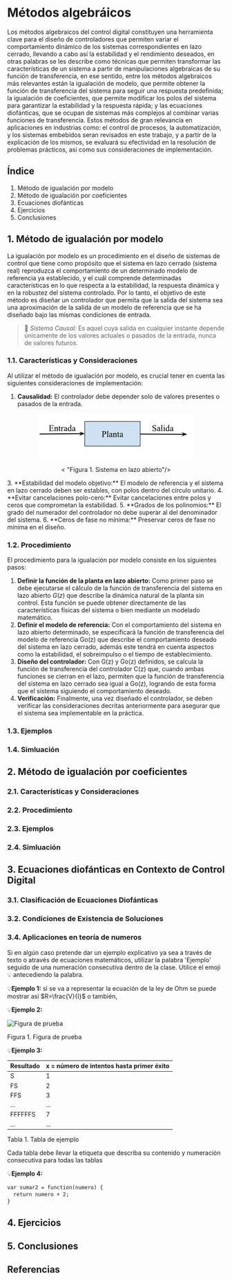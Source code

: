 # Métodos algebráicos
Los métodos algebraicos del control digital constituyen una herramienta clave para el diseño de controladores que permiten variar el comportamiento dinámico de los sistemas correspondientes en lazo cerrado, llevando a cabo así la estabilidad y el rendimiento deseados, en otras palabras se les describe como técnicas que permiten transformar las características de un sistema a partir de manipulaciones algebraicas de su función de transferencia, en ese sentido, entre los métodos algebraicos más relevantes están la igualación de modelo, que permite obtener la función de transferencia del sistema para seguir una respuesta predefinida; la igualación de coeficientes, que permite modificar los polos del sistema para garantizar la estabilidad y la respuesta rápida; y las ecuaciones diofánticas, que se ocupan de sistemas más complejos al combinar varias funciones de transferencia. Estos métodos de gran relevancia en aplicaciones en industrias como: el control de procesos, la automatización, y los sistemas embebidos seran revisados en este trabajo, y a partir de la explicación de los mismos, se evaluará su efectividad en la resolución de problemas prácticos, asi como sus consideraciones de implementación.
## Índice
1. Método de igualación por modelo
2. Método de igualación por coeficientes
3. Ecuaciones diofánticas
4. Ejercicios
5. Conclusiones

## 1. Método de igualación por modelo
La igualación por modelo es un procedimiento en el diseño de sistemas de control que tiene como propósito que el sistema en lazo cerrado (sistema real) reproduzca el comportamiento de un determinado modelo de referencia ya establecido, y el cuál comprende determinadas características en lo que respecta a la estabilidad, la respuesta dinámica y en la robustez del sistema controlado. Por lo tanto, el objetivo de este método es diseñar un controlador que permita que la salida del sistema sea una aproximación de la salida de un modelo de referencia que se ha diseñado bajo las mismas condiciones de entrada.
>🔑 *Sistema Causal:* Es aquel cuya salida en cualquier instante depende únicamente de los valores actuales o pasados de la entrada, nunca de valores futuros.
### 1.1. Características y Consideraciones
Al utilizar el método de igualación por modelo, es crucial tener en cuenta las siguientes consideraciones de implementación:
1. **Causalidad:**  El controlador debe depender solo de valores presentes o pasados de la entrada.
<p align="center">
 <img src="https://github.com/Evellyn27/Apuntes-de-Control-Digital/blob/996ea6fe1d28796c7c152e3ed1341f08853b751a/Imagenes/plantaControl.png" />
</p>
<p align="center">
 < "Figura 1. Sistema en lazo abierto"/>
  </p>
3. **Estabilidad del modelo objetivo:** El modelo de referencia y el sistema en lazo cerrado deben ser estables, con polos dentro del círculo unitario.
4. **Evitar cancelaciones polo-cero:** Evitar cancelaciones entre polos y ceros que comprometan la estabilidad. 
5. **Grados de los polinomios:**
El grado del numerador del controlador no debe superar al del denominador del sistema.
6. **Ceros de fase no mínima:** Preservar ceros de fase no mínima en el diseño.

### 1.2. Procedimiento 
El procedimiento para la igualación por modelo consiste en los siguientes pasos:
1. **Definir la función de la planta en lazo abierto:**
Como primer paso se debe ejecutarse el cálculo de la función de transferencia del sistema en lazo abierto $G(z)$ que describe la dinámica natural de la planta sin control. Esta función se puede obtener directamente de las características físicas del sistema o bien mediante un modelado matemático.
2. **Definir el modelo de referencia:**
Con el comportamiento del sistema en lazo abierto determinado, se especificará la función de transferencia del modelo de referencia Go(z) que describe el comportamiento deseado del sistema en lazo cerrado, además este tendrá en cuenta aspectos como la estabilidad, el sobreimpulso o el tiempo de establecimiento.
3. **Diseño del controlador:**
Con G(z) y Go(z) definidos, se calcula la función de transferencia del controlador C(z) que, cuando ambas funciones se cierran en el lazo, permiten que la función de transferencia del sistema en lazo cerrado sea igual a Go(z), logrando de esta forma que el sistema siguiendo el comportamiento deseado.
4. **Verificación:**
Finalmente, una vez diseñado el controlador, se deben verificar las consideraciones decritas anteriormente para asegurar que el sistema sea implementable en la práctica.
### 1.3. Ejemplos
### 1.4. Simluación

## 2. Método de igualación por coeficientes
### 2.1. Características y Consideraciones
### 2.2. Procedimiento 
### 2.3. Ejemplos
### 2.4. Simluación

## 3. Ecuaciones diofánticas en Contexto de Control Digital
### 3.1. Clasificación de Ecuaciones Diofánticas
### 3.2. Condiciones de Existencia de Soluciones
### 3.4. Aplicaciones en teoría de numeros 

Si en algún caso pretende dar un ejemplo explicativo ya sea a través de texto o através de ecuaciones matemáticos, utilizar la palabra 'Ejemplo' seguido de una numeración consecutiva dentro de la clase. Utilice el emoji 💡 antecediendo la palabra.

💡**Ejemplo 1:** si se va a representar la ecuación de la ley de Ohm se puede mostrar así $R=\frac{V}{I}$ o también,


💡**Ejemplo 2:**

![Figura de prueba](images/plantilla/Captura2.PNG)

Figura 1. Figura de prueba



💡**Ejemplo 3:** 

| **Resultado** | **x = número de intentos hasta primer éxito** |
|---------------|-----------------------------------------------|
|       S       |                       1                       |
|       FS      |                       2                       |
|      FFS      |                       3                       |
|      ...      |                      ...                      |
|    FFFFFFS    |                       7                       |
|      ...      |                      ...                      |

Tabla 1. Tabla de ejemplo

Cada tabla debe llevar la etiqueta que describa su contenido y numeración consecutiva para todas las tablas

💡**Ejemplo 4:**
```
var sumar2 = function(numero) {
  return numero + 2;
}
```

## 4. Ejercicios

## 5. Conclusiones

## Referencias

